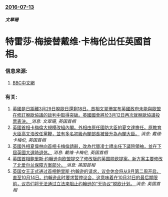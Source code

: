 ### [2016-07-13](/news/2016/07/13/index.md)

##### 文翠珊
# 特雷莎·梅接替戴维·卡梅伦出任英國首相。 




### 信息来源:

1. [BBC中文網](http://www.bbc.com/zhongwen/simp/uk/2016/07/160713_uk_theresa_may_pm)

### 有关:

1. [英國是日距離3月29日脫歐日還剩18日。首相文翠珊宣布英國政府未能與歐盟在修訂脫歐協議的談判中取得突破。英國國會將於3月12日再次就脫歐協議投票表決。 ](/news/2019/03/11/英國是日距離3月29日脫歐日還剩18日-首相文翠珊宣布英國政府未能與歐盟在修訂脫歐協議的談判中取得突破-英國國會將於3月.md) _消息: 文翠珊, 英国首相_
2. [ 英國首相卡梅倫大規模改組內閣。外相由原任國防大臣的夏文達擔任。原教育大臣高文浩改任黨鞭，並有多名初級內閣部長被晉升為內閣大臣。](/news/2014/07/4/英國首相卡梅倫大規模改組內閣-外相由原任國防大臣的夏文達擔任-原教育大臣高文浩改任黨鞭-並有多名初級內閣部長被晉升為內.md) _消息: 戴维·卡梅伦, 英国首相_
3. [ 英國外相夏偉林向首相卡梅倫請辭，改為代替凌士禮出任下議院領袖，並在下屆英國大選時退休。](/news/2014/07/4/英國外相夏偉林向首相卡梅倫請辭-改為代替凌士禮出任下議院領袖-並在下屆英國大選時退休.md) _消息: 戴维·卡梅伦, 英国首相_
4. [ 英国首相鲍里斯·约翰逊向欧盟提交了修改版的英国脱欧提案。新方案主要修改了北爱尔兰保障方案部分。 ](/news/2019/10/2/英国首相鲍里斯-约翰逊向欧盟提交了修改版的英国脱欧提案-新方案主要修改了北爱尔兰保障方案部分.md) _消息: 英国首相_
5. [ 英国女王正式通过首相鲍里斯·约翰逊的请求，议会休会将从9月第二周开启，直至10月14日。约翰逊此时要求暂停议会，这意味着在10月31日的最后期限前，议员们将无法通过立法来阻止约翰逊的“无协议”脱欧计划。 ](/news/2019/08/28/英国女王正式通过首相鲍里斯-约翰逊的请求-议会休会将从9月第二周开启-直至10月14日-约翰逊此时要求暂停议会-这意味.md) _消息: 英国首相_
